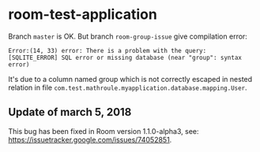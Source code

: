 # room-test-application

Branch `master` is OK. But branch `room-group-issue` give compilation error:
```
Error:(14, 33) error: There is a problem with the query: [SQLITE_ERROR] SQL error or missing database (near "group": syntax error)
```

It's due to a column named group which is not correctly escaped in nested relation in file `com.test.mathroule.myapplication.database.mapping.User`.

## Update of march 5, 2018
This bug has been fixed in Room version 1.1.0-alpha3, see: https://issuetracker.google.com/issues/74052851.
